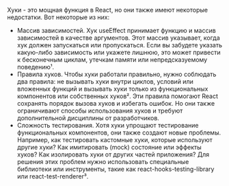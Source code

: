 Хуки - это мощная функция в React, но они также имеют некоторые недостатки. Вот некоторые из них:

- Массив зависимостей. Хук useEffect принимает функцию и массив зависимостей в качестве аргументов. Этот массив указывает, когда хук должен запускаться или пропускаться. Если вы забудете указать какую-либо зависимость или укажете лишнюю, это может привести к бесконечным циклам, утечкам памяти или непредсказуемому поведению¹.
- Правила хуков. Чтобы хуки работали правильно, нужно соблюдать два правила: не вызывать хуки внутри циклов, условий или вложенных функций и вызывать хуки только из функциональных компонентов или собственных хуков². Эти правила помогают React сохранять порядок вызова хуков и избегать ошибок. Но они также ограничивают способы использования хуков и требуют дополнительной дисциплины от разработчиков.
- Сложность тестирования. Хотя хуки упрощают тестирование функциональных компонентов, они также создают новые проблемы. Например, как тестировать кастомные хуки, которые используют другие хуки? Как имитировать (mock) состояние или эффекты хуков? Как изолировать хуки от других частей приложения? Для решения этих проблем нужно использовать специальные библиотеки или инструменты, такие как react-hooks-testing-library или react-test-renderer³.

